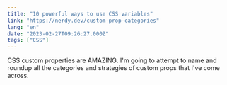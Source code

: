 ```yaml
---
title: "10 powerful ways to use CSS variables"
link: "https://nerdy.dev/custom-prop-categories"
lang: "en"
date: "2023-02-27T09:26:27.000Z"
tags: ["CSS"]
---
```


CSS custom properties are AMAZING. I'm going to attempt to name and roundup all the categories and strategies of custom props that I've come across.
